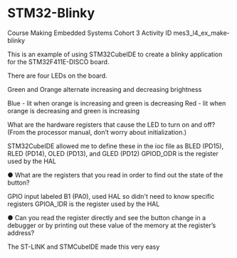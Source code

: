 # STM32-Blinky

Course Making Embedded Systems
Cohort 3
Activity ID mes3_l4_ex_make-blinky

This is an example of using STM32CubeIDE to create a blinky application for the STM32F411E-DISCO board.

There are four LEDs on the board.

Green and Orange alternate increasing and decreasing brightness

Blue - lit when orange is increasing and green is decreasing
Red - lit when orange is decreasing and green is increasing


What are the hardware registers that cause the LED to turn on and off? (From the
processor manual, don’t worry about initialization.)

STM32CubeIDE allowed me to define these in the ioc file as BLED (PD15), RLED (PD14), OLED (PD13), and GLED (PD12)
GPIOD_ODR is the register used by the HAL

● What are the registers that you read in order to find out the state of the button?

GPIO input labeled B1 (PA0), used HAL so didn't need to know specific registers
GPIOA_IDR is the register used by the HAL

● Can you read the register directly and see the button change in a debugger or by
printing out these value of the memory at the register’s address?

The ST-LINK and STMCubeIDE made this very easy